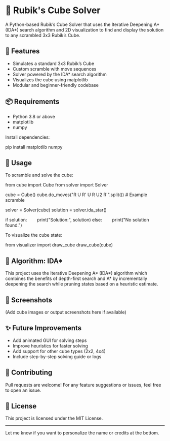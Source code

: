 
# 🧊 Rubik's Cube Solver

A Python-based Rubik’s Cube Solver that uses the Iterative Deepening A\* (IDA\*) search algorithm and 2D visualization to find and display the solution to any scrambled 3x3 Rubik’s Cube.

## 🚀 Features

* Simulates a standard 3x3 Rubik’s Cube
* Custom scramble with move sequences
* Solver powered by the IDA\* search algorithm
* Visualizes the cube using matplotlib
* Modular and beginner-friendly codebase

## 📦 Requirements

* Python 3.8 or above
* matplotlib
* numpy

Install dependencies:

pip install matplotlib numpy

## 🔁 Usage

To scramble and solve the cube:

from cube import Cube
from solver import Solver

cube = Cube()
cube.do\_moves("R U R' U R U2 R'".split())  # Example scramble

solver = Solver(cube)
solution = solver.ida\_star()

if solution:
  print("Solution:", solution)
else:
  print("No solution found.")

To visualize the cube state:

from visualizer import draw\_cube
draw\_cube(cube)

## 🧠 Algorithm: IDA\*

This project uses the Iterative Deepening A\* (IDA\*) algorithm which combines the benefits of depth-first search and A\* by incrementally deepening the search while pruning states based on a heuristic estimate.

## 📸 Screenshots

(Add cube images or output screenshots here if available)

## ✨ Future Improvements

* Add animated GUI for solving steps
* Improve heuristics for faster solving
* Add support for other cube types (2x2, 4x4)
* Include step-by-step solving guide or logs

## 🤝 Contributing

Pull requests are welcome! For any feature suggestions or issues, feel free to open an issue.

## 📜 License

This project is licensed under the MIT License.

---

Let me know if you want to personalize the name or credits at the bottom.
